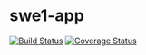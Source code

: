 # swe1-app

[![Build Status](https://travis-ci.com/github/Abhi270600/swe1-app.svg?branch=main)](https://travis-ci.com/github/Abhi270600/swe1-app)
[![Coverage Status](https://coveralls.io/repos/github/Abhi270600/swe1-app/badge.svg?branch=main)](https://coveralls.io/github/Abhi270600/swe1-app?branch=main)
